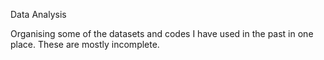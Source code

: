 Data Analysis

Organising some of the datasets and codes I have used in the past in one place. These are mostly incomplete. 

